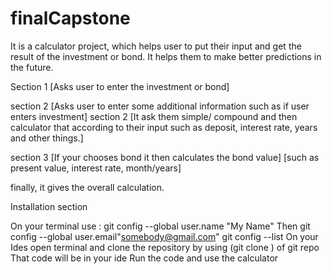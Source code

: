 # finalCapstone
It is a calculator project, which helps user to put their input and get the result of the investment or bond. It helps them to make better predictions in the future.

Section 1 [Asks user to enter the investment or bond]

section 2 [Asks user to enter some additional information such as if user enters investment]
section 2 [It ask them simple/ compound and then calculator that according to their input such as deposit, interest rate, years and other things.]

section 3 [If your chooses bond it then calculates the bond value]
[such as present value, interest rate, month/years]

finally, it gives the overall calculation.

Installation section

On your terminal use : git config --global user.name "My Name"
Then git config --global user.email"somebody@gmail.com"
git config --list
On your Ides open terminal and clone the repository by using (git clone ) of git repo
That code will be in your ide
Run the code and use the calculator
